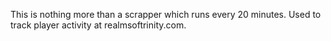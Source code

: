 This is nothing more than a scrapper which runs every 20 minutes. Used to track player activity at realmsoftrinity.com.
